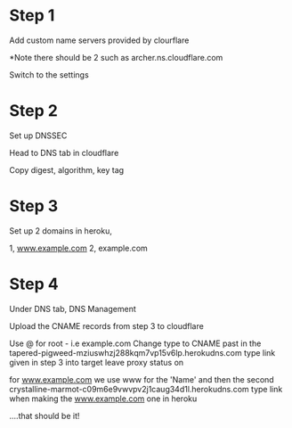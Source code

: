 # Step 1

Add custom name servers provided by clourflare

*Note there should be 2 such as archer.ns.cloudflare.com

Switch to the settings

# Step 2

Set up DNSSEC

Head to DNS tab in cloudflare

Copy digest, algorithm, key tag

# Step 3

Set up 2 domains in heroku,

1, www.example.com
2, example.com

# Step 4

Under DNS tab, DNS Management

Upload the CNAME records from step 3 to cloudflare

Use @ for root - i.e example.com
Change type to CNAME
past in the tapered-pigweed-mziuswhzj288kqm7vp15v6lp.herokudns.com type link given in step 3 into target
leave proxy status on

for www.example.com we use www for the 'Name'
and then the second crystalline-marmot-c09m6e9vwvpv2j1caug34d1l.herokudns.com type link when making the www.example.com one in heroku

....that should be it!

